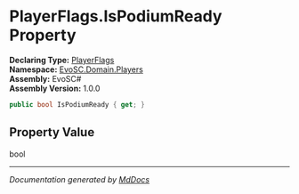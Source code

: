﻿<!--  
  <auto-generated>   
    The contents of this file were generated by a tool.  
    Changes to this file may be list if the file is regenerated  
  </auto-generated>   
-->

# PlayerFlags.IsPodiumReady Property

**Declaring Type:** [PlayerFlags](../index.md)  
**Namespace:** [EvoSC.Domain.Players](../../index.md)  
**Assembly:** EvoSC\#  
**Assembly Version:** 1.0.0

```csharp
public bool IsPodiumReady { get; }
```

## Property Value

bool

___

*Documentation generated by [MdDocs](https://github.com/ap0llo/mddocs)*
